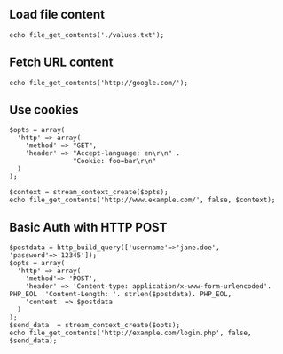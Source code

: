 ## Load file content

    echo file_get_contents('./values.txt');

## Fetch URL content

    echo file_get_contents('http://google.com/');

## Use cookies

    $opts = array(
      'http' => array(
        'method' => "GET",
        'header' => "Accept-language: en\r\n" .
                    "Cookie: foo=bar\r\n"
      )
    );

    $context = stream_context_create($opts);
    echo file_get_contents('http://www.example.com/', false, $context);

## Basic Auth with HTTP POST

    $postdata = http_build_query(['username'=>'jane.doe', 'password'=>'12345']);
    $opts = array(
      'http' => array(
        'method'=> 'POST',
        'header' => 'Content-type: application/x-www-form-urlencoded'. PHP_EOL .'Content-Length: '. strlen($postdata). PHP_EOL,
        'content' => $postdata
      )
    );
    $send_data  = stream_context_create($opts);
    echo file_get_contents('http://example.com/login.php', false, $send_data);
